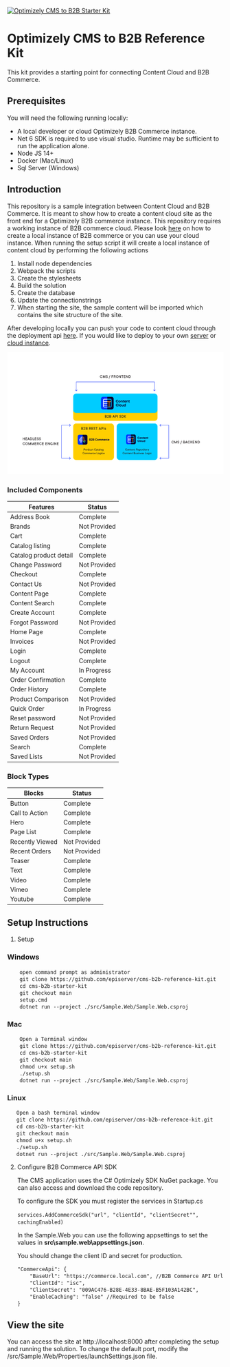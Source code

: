 <a href="https://github.com/episerver/cms-b2b-reference-kit"><img src="https://www.optimizely.com/globalassets/02.-global-images/navigation/optimizely_logo_navigation.svg" title="Optimizely CMS to B2B Starter Kit" alt="Optimizely CMS to B2B Starter Kit"></a>

 
# Optimizely CMS to B2B Reference Kit
This kit provides a starting point for connecting Content Cloud and B2B Commerce. 

## Prerequisites
You will need the following running locally:
- A local developer or cloud Optimizely B2B Commerce instance.
- Net 6 SDK is required to use visual studio. Runtime may be sufficient to run the application alone.
- Node JS 14+
- Docker (Mac/Linux)
- Sql Server (Windows)

## Introduction
This repository is a sample integration between Content Cloud and B2B Commerce. It is meant to show how to create a content cloud site as the front end for a Optimizely B2B commerce instance.  This repository requires a working instance of B2B commerce cloud.  Please look [here](https://docs.developers.optimizely.com/commerce/v1.2.0-b2b-commerce/docs/b2b-commerce-cloud-environment-setup-for-developers) on how to create a local instance of B2B commerce or you can use your cloud instance. When running the setup script it will create a local instance of content cloud by performing the following actions

1.  Install node dependencies
2.  Webpack the scripts
3.  Create the stylesheets
4.  Build the solution
5.  Create the database
6.  Update the connectionstrings
7.  When starting the site, the sample content will be imported which contains the site structure of the site.

After developing locally you can push your code to content cloud through the deployment api [here](https://docs.developers.optimizely.com/digital-experience-platform/v1.2.0-dxp-cloud-services/docs/deploy-using-powershell).  If you would like to deploy to your own [server](https://docs.developers.optimizely.com/content-cloud/v12.0.0-content-cloud/docs/deploying-to-windows-servers) or [cloud instance](https://docs.developers.optimizely.com/content-cloud/v12.0.0-content-cloud/docs/deploying-to-azure-webapps). 

![Integration Overview Diagram](https://github.com/episerver/content-b2b-reference/blob/main/diagram.png?raw=true)

### Included Components

| Features               | Status              |
|------------------------|---------------------|
| Address Book           | Complete            |
| Brands                 | Not Provided        |
| Cart                   | Complete            |
| Catalog listing        | Complete            |
| Catalog product detail | Complete            |
| Change Password        | Not Provided        |
| Checkout               | Complete            |
| Contact Us             | Not Provided        |
| Content Page           | Complete            |
| Content Search         | Complete            |
| Create Account         | Complete            |
| Forgot Password        | Not Provided        |
| Home Page              | Complete            |
| Invoices               | Not Provided        |
| Login                  | Complete            |
| Logout                 | Complete            |
| My Account             | In Progress         |
| Order Confirmation     | Complete            |
| Order History          | Complete            |
| Product Comparison     | Not Provided        |
| Quick Order            | In Progress         |
| Reset password         | Not Provided        |
| Return Request         | Not Provided        |
| Saved Orders           | Not Provided        |
| Search                 | Complete            |
| Saved Lists            | Not Provided        |

### Block Types

| Blocks          | Status              |
|-----------------|---------------------|
| Button          | Complete            |
| Call to Action  | Complete            |
| Hero            | Complete            |
| Page List       | Complete            |
| Recently Viewed | Not Provided        |
| Recent Orders   | Not Provided        |
| Teaser          | Complete            |
| Text            | Complete            |
| Video           | Complete            |
| Vimeo           | Complete            |
| Youtube         | Complete            |

## Setup Instructions
1. Setup

### Windows

```
    open command prompt as administrator
    git clone https://github.com/episerver/cms-b2b-reference-kit.git
    cd cms-b2b-starter-kit
    git checkout main
    setup.cmd 
    dotnet run --project ./src/Sample.Web/Sample.Web.csproj
```

### Mac

```
    Open a Terminal window
    git clone https://github.com/episerver/cms-b2b-reference-kit.git
    cd cms-b2b-starter-kit
    git checkout main
    chmod u+x setup.sh
    ./setup.sh
    dotnet run --project ./src/Sample.Web/Sample.Web.csproj
```

 ### Linux

 ```   
    Open a bash terminal window
    git clone https://github.com/episerver/cms-b2b-reference-kit.git
    cd cms-b2b-starter-kit
    git checkout main
    chmod u+x setup.sh
    ./setup.sh
    dotnet run --project ./src/Sample.Web/Sample.Web.csproj
 ```

2.	Configure B2B Commerce API SDK

    The CMS application uses the C# Optimizely SDK NuGet package. You can also access and download the code repository.

    To configure the SDK you must register the services in Startup.cs

    `services.AddCommerceSdk("url", "clientId", "clientSecret"", cachingEnabled)`

    In the Sample.Web you can use the following appsettings to set the values in **src\sample.web\appsettings.json**. 
    
    You should change the client ID and secret for production.

    ```
    "CommerceApi": {
        "BaseUrl": "https://commerce.local.com", //B2B Commerce API Url
        "ClientId": "isc",
        "ClientSecret": "009AC476-B28E-4E33-8BAE-B5F103A142BC",
        "EnableCaching": "false" //Required to be false
    }
    ```

## View the site
You can access the site at http://localhost:8000 after completing the setup and running the solution.
To change the default port, modify the /src/Sample.Web/Properties/launchSettings.json file.
